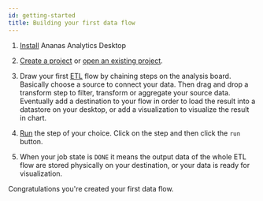 ```yaml
---
id: getting-started
title: Building your first data flow
---
```


1. [Install](install.md) Ananas Analytics Desktop

2. [Create a project](projects.md) or [open an existing project](use-existing-project.md).

3. Draw your first [ETL](steps.md) flow by chaining steps on the analysis board. Basically choose a source to connect your data. Then drag and drop a transform step to filter, transform or aggregate your source data. Eventually add a destination to your flow in order to load the result into a datastore on your desktop, or add a visualization to visualize the result in chart.

4. [Run](running.md) the step of your choice. Click on the step and then click the `run` button.
 
5. When your job state is `DONE` it means the output data of the whole ETL flow are stored physically on your destination, or your data is ready for visualization.

Congratulations you're created your first data flow.  

